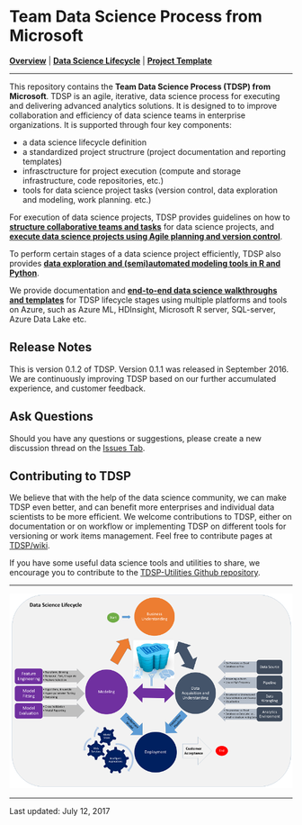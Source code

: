 # Team Data Science Process from Microsoft

[**Overview**](Docs/README.md) | [**Data Science Lifecycle**](Docs/lifecycle-detail.md) | [**Project Template**](https://github.com/Azure/Azure-TDSP-ProjectTemplate) 

<hr>

This repository contains the **Team Data Science Process (TDSP) from Microsoft**. 
TDSP is an agile, iterative, data science process for executing and delivering advanced analytics solutions. It is designed to to improve collaboration and efficiency of data science teams in enterprise organizations. It is supported through four key components:
- a data science lifecycle definition
- a standardized project structrure (project documentation and reporting templates)
- infrasctructure for project execution (compute and storage infrastructure, code repositories, etc.)
- tools for data science project tasks (version control, data exploration and modeling, work planning. etc.)

For execution of data science projects, TDSP provides guidelines on how to [**structure collaborative teams and tasks**](Docs/roles-tasks.md) for data science projects, and [**execute data science projects using Agile planning and version control**](Docs/project-execution.md).

To perform certain stages of a data science project efficiently, TDSP also provides [**data exploration and (semi)automated modeling tools in R and Python**](https://github.com/Azure/Azure-TDSP-Utilities).

We provide documentation and [**end-to-end data science walkthroughs and templates**](https://azure.microsoft.com/en-us/documentation/learning-paths/data-science-process) for TDSP lifecycle stages using multiple platforms and tools on Azure, such as Azure ML, HDInsight, Microsoft R server, SQL-server, Azure Data Lake etc.


## Release Notes

This is version 0.1.2 of TDSP. Version 0.1.1 was released in September 2016. We are continuously improving TDSP based on our further accumulated experience, and customer feedback. 

## Ask Questions 

Should you have any questions or suggestions, please create a new discussion thread on the [Issues Tab](https://github.com/Azure/Microsoft-TDSP/issues).

## Contributing to TDSP

We believe that with the help of the data science community, we can make TDSP even better, and can benefit more enterprises and individual data scientists to be more efficient. We welcome contributions to TDSP, either on documentation or on workflow or implementing TDSP on different tools for versioning or work items management. Feel free to contribute pages at [TDSP/wiki](https://github.com/Azure/Microsoft-TDSP/wiki). 

If you have some useful data science tools and utilities to share, we encourage you to contribute to 
the [TDSP-Utilities Github repository](https://github.com/Azure/Azure-TDSP-Utilities).  

<hr>

![TDSP_LIFECYCLE](./Docs/media/overview/tdsp-lifecycle.png) 

<hr>
Last updated: July 12, 2017